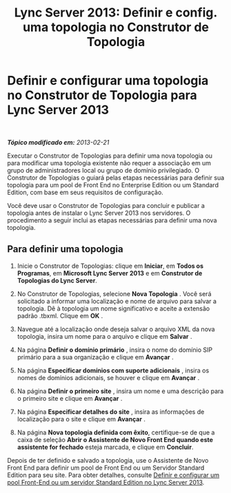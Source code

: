 ﻿---
title: "Lync Server 2013: Definir e config. uma topologia no Construtor de Topologia"
TOCTitle: Definir e configurar uma topologia no Construtor de Topologia
ms:assetid: 99231ff5-1c21-432b-ad65-8675fcd484f9
ms:mtpsurl: https://technet.microsoft.com/pt-br/library/Gg398788(v=OCS.15)
ms:contentKeyID: 49307557
ms.date: 05/19/2016
mtps_version: v=OCS.15
ms.translationtype: HT
---

# Definir e configurar uma topologia no Construtor de Topologia para Lync Server 2013

 

_**Tópico modificado em:** 2013-02-21_

Executar o Construtor de Topologias para definir uma nova topologia ou para modificar uma topologia existente não requer a associação em um grupo de administradores local ou grupo de domínio privilegiado. O Construtor de Topologias o guiará pelas etapas necessárias para definir sua topologia para um pool de Front End no Enterprise Edition ou um Standard Edition, com base em seus requisitos de configuração.

Você deve usar o Construtor de Topologias para concluir e publicar a topologia antes de instalar o Lync Server 2013 nos servidores. O procedimento a seguir inclui as etapas necessárias para definir uma nova topologia.

## Para definir uma topologia

1.  Inicie o Construtor de Topologias: clique em **Iniciar**, em **Todos os Programas**, em **Microsoft Lync Server 2013** e em **Construtor de Topologias do Lync Server**.

2.  No Construtor de Topologias, selecione **Nova Topologia** . Você será solicitado a informar uma localização e nome de arquivo para salvar a topologia. Dê à topologia um nome significativo e aceite a extensão padrão .tbxml. Clique em **OK** .

3.  Navegue até a localização onde deseja salvar o arquivo XML da nova topologia, insira um nome para o arquivo e clique em **Salvar** .

4.  Na página **Definir o domínio primário** , insira o nome do domínio SIP primário para a sua organização e clique em **Avançar** .

5.  Na página **Especificar domínios com suporte adicionais** , insira os nomes de domínios adicionais, se houver e clique em **Avançar** .

6.  Na página **Definir o primeiro site** , insira um nome e uma descrição para o primeiro site e clique em **Avançar** .

7.  Na página **Especificar detalhes do site** , insira as informações de localização para o site e clique em **Avançar** .

8.  Na página **Nova topologia definida com êxito**, certifique-se de que a caixa de seleção **Abrir o Assistente de Novo Front End quando este assistente for fechado** esteja marcada, e clique em **Concluir**.

Depois de ter definido e salvado a topologia, use o Assistente de Novo Front End para definir um pool de Front End ou um Servidor Standard Edition para seu site. Para obter detalhes, consulte [Definir e configurar um pool Front-End ou um servidor Standard Edition no Lync Server 2013](lync-server-2013-define-and-configure-a-front-end-pool-or-standard-edition-server.md).

